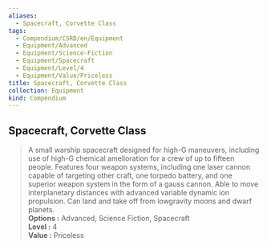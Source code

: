 ```yaml
---
aliases:
  - Spacecraft, Corvette Class
tags:
  - Compendium/CSRD/en/Equipment
  - Equipment/Advanced
  - Equipment/Science-Fiction
  - Equipment/Spacecraft
  - Equipment/Level/4
  - Equipment/Value/Priceless
title: Spacecraft, Corvette Class
collection: Equipment
kind: Compendium
---
```

## Spacecraft, Corvette Class  
  
>A small warship spacecraft designed for high-G maneuvers, including use of high-G chemical amelioration for a crew of up to fifteen people. Features four weapon systems, including one laser cannon capable of targeting other craft, one torpedo battery, and one superior weapon system in the form of a gauss cannon. Able to move interplanetary distances with advanced variable dynamic ion propulsion. Can land and take off from lowgravity moons and dwarf planets.  
> **Options :** Advanced, Science Fiction, Spacecraft  
> **Level :** 4  
> **Value :** Priceless